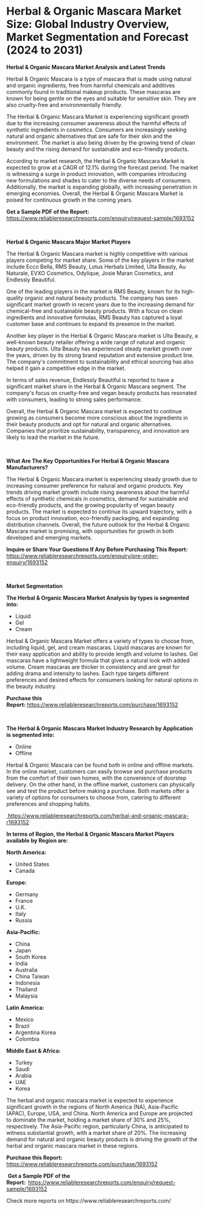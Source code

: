 <p><h1>Herbal & Organic Mascara Market Size: Global Industry Overview, Market Segmentation and Forecast (2024 to 2031)</h1></p><p><strong>Herbal & Organic Mascara Market Analysis and Latest Trends</strong></p>
<p><p>Herbal & Organic Mascara is a type of mascara that is made using natural and organic ingredients, free from harmful chemicals and additives commonly found in traditional makeup products. These mascaras are known for being gentle on the eyes and suitable for sensitive skin. They are also cruelty-free and environmentally friendly.</p><p>The Herbal & Organic Mascara Market is experiencing significant growth due to the increasing consumer awareness about the harmful effects of synthetic ingredients in cosmetics. Consumers are increasingly seeking natural and organic alternatives that are safe for their skin and the environment. The market is also being driven by the growing trend of clean beauty and the rising demand for sustainable and eco-friendly products.</p><p>According to market research, the Herbal & Organic Mascara Market is expected to grow at a CAGR of 12.1% during the forecast period. The market is witnessing a surge in product innovation, with companies introducing new formulations and shades to cater to the diverse needs of consumers. Additionally, the market is expanding globally, with increasing penetration in emerging economies. Overall, the Herbal & Organic Mascara Market is poised for continuous growth in the coming years.</p></p>
<p><strong>Get a Sample PDF of the Report:&nbsp;</strong> <a href="https://www.reliableresearchreports.com/enquiry/request-sample/1693152">https://www.reliableresearchreports.com/enquiry/request-sample/1693152</a></p>
<p>&nbsp;</p>
<p><strong>Herbal & Organic Mascara Major Market Players</strong></p>
<p><p>The Herbal & Organic Mascara market is highly competitive with various players competing for market share. Some of the key players in the market include Ecco Bella, RMS Beauty, Lotus Herbals Limited, Ulta Beauty, Au Naturale, EVXO Cosmetics, Odylique, Josie Maran Cosmetics, and Endlessly Beautiful.</p><p>One of the leading players in the market is RMS Beauty, known for its high-quality organic and natural beauty products. The company has seen significant market growth in recent years due to the increasing demand for chemical-free and sustainable beauty products. With a focus on clean ingredients and innovative formulas, RMS Beauty has captured a loyal customer base and continues to expand its presence in the market.</p><p>Another key player in the Herbal & Organic Mascara market is Ulta Beauty, a well-known beauty retailer offering a wide range of natural and organic beauty products. Ulta Beauty has experienced steady market growth over the years, driven by its strong brand reputation and extensive product line. The company's commitment to sustainability and ethical sourcing has also helped it gain a competitive edge in the market.</p><p>In terms of sales revenue, Endlessly Beautiful is reported to have a significant market share in the Herbal & Organic Mascara segment. The company's focus on cruelty-free and vegan beauty products has resonated with consumers, leading to strong sales performance.</p><p>Overall, the Herbal & Organic Mascara market is expected to continue growing as consumers become more conscious about the ingredients in their beauty products and opt for natural and organic alternatives. Companies that prioritize sustainability, transparency, and innovation are likely to lead the market in the future.</p></p>
<p>&nbsp;</p>
<p><strong>What Are The Key Opportunities For Herbal & Organic Mascara Manufacturers?</strong></p>
<p><p>The Herbal & Organic Mascara market is experiencing steady growth due to increasing consumer preference for natural and organic products. Key trends driving market growth include rising awareness about the harmful effects of synthetic chemicals in cosmetics, demand for sustainable and eco-friendly products, and the growing popularity of vegan beauty products. The market is expected to continue its upward trajectory, with a focus on product innovation, eco-friendly packaging, and expanding distribution channels. Overall, the future outlook for the Herbal & Organic Mascara market is promising, with opportunities for growth in both developed and emerging markets.</p></p>
<p><strong>Inquire or Share Your Questions If Any Before Purchasing This Report:</strong> <a href="https://www.reliableresearchreports.com/enquiry/pre-order-enquiry/1693152">https://www.reliableresearchreports.com/enquiry/pre-order-enquiry/1693152</a></p>
<p>&nbsp;</p>
<p><strong>Market Segmentation</strong></p>
<p><strong>The Herbal & Organic Mascara Market Analysis by types is segmented into:</strong></p>
<p><ul><li>Liquid</li><li>Gel</li><li>Cream</li></ul></p>
<p><p>Herbal & Organic Mascara Market offers a variety of types to choose from, including liquid, gel, and cream mascaras. Liquid mascaras are known for their easy application and ability to provide length and volume to lashes. Gel mascaras have a lightweight formula that gives a natural look with added volume. Cream mascaras are thicker in consistency and are great for adding drama and intensity to lashes. Each type targets different preferences and desired effects for consumers looking for natural options in the beauty industry.</p></p>
<p><strong>Purchase this Report:&nbsp;</strong><a href="https://www.reliableresearchreports.com/purchase/1693152">https://www.reliableresearchreports.com/purchase/1693152</a></p>
<p>&nbsp;</p>
<p><strong>The Herbal & Organic Mascara Market Industry Research by Application is segmented into:</strong></p>
<p><ul><li>Online</li><li>Offline</li></ul></p>
<p><p>Herbal & Organic Mascara can be found both in online and offline markets. In the online market, customers can easily browse and purchase products from the comfort of their own homes, with the convenience of doorstep delivery. On the other hand, in the offline market, customers can physically see and test the product before making a purchase. Both markets offer a variety of options for consumers to choose from, catering to different preferences and shopping habits.</p></p>
<p><a href="https://www.reliableresearchreports.com/herbal-and-organic-mascara-r1693152">&nbsp;https://www.reliableresearchreports.com/herbal-and-organic-mascara-r1693152</a></p>
<p><strong>In terms of Region, the Herbal & Organic Mascara Market Players available by Region are:</strong></p>
<p>
    <p> <strong> North America: </strong>
        <ul>
            <li>United States</li>
            <li>Canada</li>
        </ul>
        </p> 
    <p> <strong> Europe: </strong>
        <ul>
            <li>Germany</li>
            <li>France</li>
            <li>U.K.</li>
            <li>Italy</li>
            <li>Russia</li>
        </ul>
        </p> 
    <p> <strong> Asia-Pacific: </strong>
        <ul>
            <li>China</li>
            <li>Japan</li>
            <li>South Korea</li>
            <li>India</li>
            <li>Australia</li>
            <li>China Taiwan</li>
            <li>Indonesia</li>
            <li>Thailand</li>
            <li>Malaysia</li>
        </ul>
        </p> 
    <p> <strong> Latin America: </strong>
        <ul>
            <li>Mexico</li>
            <li>Brazil</li>
            <li>Argentina Korea</li>
            <li>Colombia</li>
        </ul>
        </p> 
    <p> <strong> Middle East & Africa: </strong>
        <ul>
            <li>Turkey</li>
            <li>Saudi</li>
            <li>Arabia</li>
            <li>UAE</li>
            <li>Korea</li>
        </ul>
    </p>
    </p>
<p><p>The herbal and organic mascara market is expected to experience significant growth in the regions of North America (NA), Asia-Pacific (APAC), Europe, USA, and China. North America and Europe are projected to dominate the market, holding a market share of 30% and 25%, respectively. The Asia-Pacific region, particularly China, is anticipated to witness substantial growth, with a market share of 20%. The increasing demand for natural and organic beauty products is driving the growth of the herbal and organic mascara market in these regions.</p></p>
<p><strong>Purchase this Report: </strong><a href="https://www.reliableresearchreports.com/purchase/1693152">https://www.reliableresearchreports.com/purchase/1693152</a></p>
<p>&nbsp;<strong>Get a Sample PDF of the Report:&nbsp;&nbsp;</strong><a href="https://www.reliableresearchreports.com/enquiry/request-sample/1693152">https://www.reliableresearchreports.com/enquiry/request-sample/1693152</a></p>
<p><strong></strong></p>
<p>Check more reports on https://www.reliableresearchreports.com/</p>